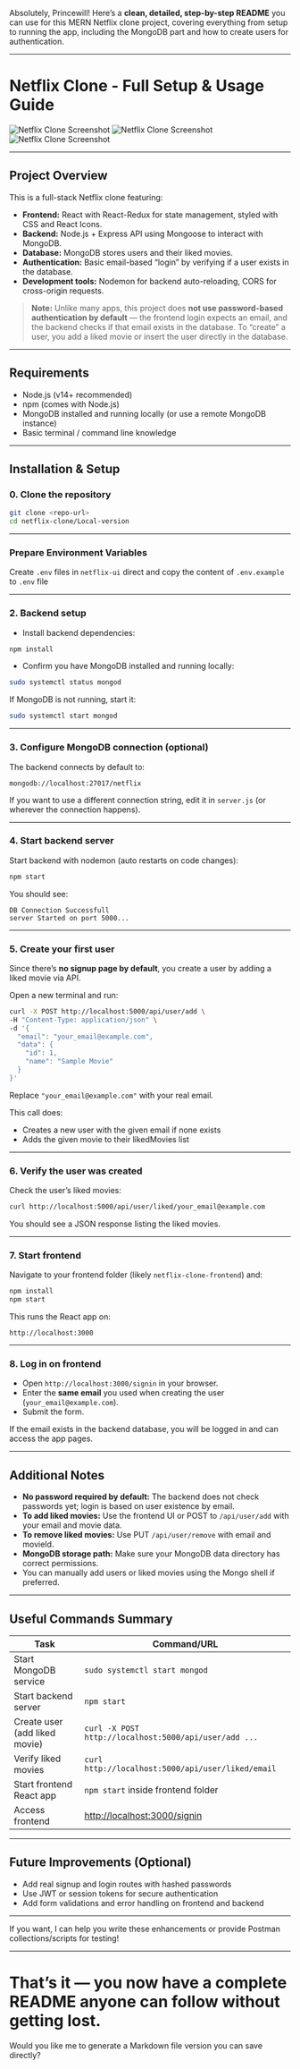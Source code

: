 Absolutely, Princewill! Here’s a **clean, detailed, step-by-step README** you can use for this MERN Netflix clone project, covering everything from setup to running the app, including the MongoDB part and how to create users for authentication.

---

# Netflix Clone - Full Setup & Usage Guide

![Netflix Clone Screenshot](<Screenshot from 1.png>)
![Netflix Clone Screenshot](<Screenshot from 2.png>)
![Netflix Clone Screenshot](<Screenshot from 3.png>)

---

## Project Overview

This is a full-stack Netflix clone featuring:

* **Frontend:** React with React-Redux for state management, styled with CSS and React Icons.
* **Backend:** Node.js + Express API using Mongoose to interact with MongoDB.
* **Database:** MongoDB stores users and their liked movies.
* **Authentication:** Basic email-based “login” by verifying if a user exists in the database.
* **Development tools:** Nodemon for backend auto-reloading, CORS for cross-origin requests.

> **Note:** Unlike many apps, this project does **not use password-based authentication by default** — the frontend login expects an email, and the backend checks if that email exists in the database. To “create” a user, you add a liked movie or insert the user directly in the database.

---

## Requirements

* Node.js (v14+ recommended)
* npm (comes with Node.js)
* MongoDB installed and running locally (or use a remote MongoDB instance)
* Basic terminal / command line knowledge

---

## Installation & Setup

### 0. Clone the repository

```bash
git clone <repo-url>
cd netflix-clone/Local-version
```

---
###  Prepare Environment Variables

Create `.env` files in  `netflix-ui`  direct and copy the content of `.env.example` to `.env` file

---

### 2. Backend setup

* Install backend dependencies:

```bash
npm install
```

* Confirm you have MongoDB installed and running locally:

```bash
sudo systemctl status mongod
```

If MongoDB is not running, start it:

```bash
sudo systemctl start mongod
```

---

### 3. Configure MongoDB connection (optional)

The backend connects by default to:

```
mongodb://localhost:27017/netflix
```

If you want to use a different connection string, edit it in `server.js` (or wherever the connection happens).

---

### 4. Start backend server

Start backend with nodemon (auto restarts on code changes):

```bash
npm start
```

You should see:

```
DB Connection Successfull
server Started on port 5000...
```

---

### 5. Create your first user

Since there’s **no signup page by default**, you create a user by adding a liked movie via API.

Open a new terminal and run:

```bash
curl -X POST http://localhost:5000/api/user/add \
-H "Content-Type: application/json" \
-d '{
  "email": "your_email@example.com",
  "data": {
    "id": 1,
    "name": "Sample Movie"
  }
}'
```

Replace `"your_email@example.com"` with your real email.

This call does:

* Creates a new user with the given email if none exists
* Adds the given movie to their likedMovies list

---

### 6. Verify the user was created

Check the user’s liked movies:

```bash
curl http://localhost:5000/api/user/liked/your_email@example.com
```

You should see a JSON response listing the liked movies.

---

### 7. Start frontend

Navigate to your frontend folder (likely `netflix-clone-frontend`) and:

```bash
npm install
npm start
```

This runs the React app on:

```
http://localhost:3000
```

---

### 8. Log in on frontend

* Open `http://localhost:3000/signin` in your browser.
* Enter the **same email** you used when creating the user (`your_email@example.com`).
* Submit the form.

If the email exists in the backend database, you will be logged in and can access the app pages.

---

## Additional Notes

* **No password required by default:** The backend does not check passwords yet; login is based on user existence by email.
* **To add liked movies:** Use the frontend UI or POST to `/api/user/add` with your email and movie data.
* **To remove liked movies:** Use PUT `/api/user/remove` with email and movieId.
* **MongoDB storage path:** Make sure your MongoDB data directory has correct permissions.
* You can manually add users or liked movies using the Mongo shell if preferred.

---

## Useful Commands Summary

| Task                          | Command/URL                                                  |
| ----------------------------- | ------------------------------------------------------------ |
| Start MongoDB service         | `sudo systemctl start mongod`                                |
| Start backend server          | `npm start`                                                  |
| Create user (add liked movie) | `curl -X POST http://localhost:5000/api/user/add ...`        |
| Verify liked movies           | `curl http://localhost:5000/api/user/liked/email`            |
| Start frontend React app      | `npm start` inside frontend folder                           |
| Access frontend               | [http://localhost:3000/signin](http://localhost:3000/signin) |

---

## Future Improvements (Optional)

* Add real signup and login routes with hashed passwords
* Use JWT or session tokens for secure authentication
* Add form validations and error handling on frontend and backend

---

If you want, I can help you write these enhancements or provide Postman collections/scripts for testing!

---

# That’s it — you now have a complete README anyone can follow without getting lost.

Would you like me to generate a Markdown file version you can save directly?

